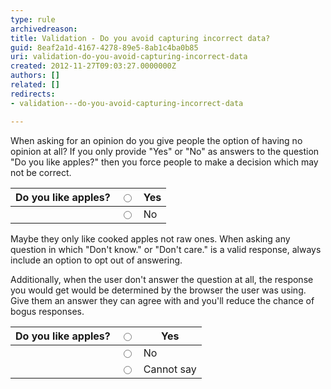 ```yaml
---
type: rule
archivedreason: 
title: Validation - Do you avoid capturing incorrect data?
guid: 8eaf2a1d-4167-4278-89e5-8ab1c4ba0b85
uri: validation-do-you-avoid-capturing-incorrect-data
created: 2012-11-27T09:03:27.0000000Z
authors: []
related: []
redirects:
- validation---do-you-avoid-capturing-incorrect-data

---
```


When asking for an opinion do you give people the option of having no opinion at all? If you only provide "Yes" or "No" as answers to the question "Do you like apples?" then you force people to make a decision which may not be correct.

<!--endintro-->


| Do you like apples? | <input type="radio">  | Yes |
| --- | --- | --- |
| | <input type="radio">  | No |


Maybe they only like cooked apples not raw ones. When asking any question in which "Don't know." or "Don't care." is a valid response, always include an option to opt out of answering.

Additionally, when the user don't answer the question at all, the response you would get would be determined by the browser the user was using. Give them an answer they can agree with and you'll reduce the chance of bogus responses.


| Do you like apples? | <input type="radio">  | Yes |
| --- | --- | --- |
| | <input type="radio">  | No |
| | <input type="radio">  | Cannot say |

